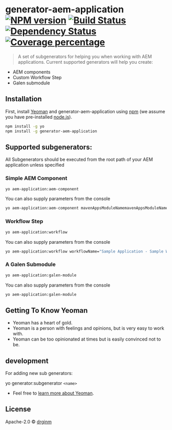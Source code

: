 # generator-aem-application [![NPM version][npm-image]][npm-url] [![Build Status][travis-image]][travis-url] [![Dependency Status][daviddm-image]][daviddm-url] [![Coverage percentage][coveralls-image]][coveralls-url]
> A set of subgenerators for helping you when working with AEM applications.  Current supported generators will help you create:
* AEM components
* Custom Workflow Step
* Galen submodule

## Installation

First, install [Yeoman](http://yeoman.io) and generator-aem-application using [npm](https://www.npmjs.com/) (we assume you have pre-installed [node.js](https://nodejs.org/)).

```bash
npm install -g yo
npm install -g generator-aem-application
```

## Supported subgenerators:

All Subgenerators should be executed from the root path of your AEM application unless specified

### Simple AEM Component
```bash
yo aem-application:aem-component
```

You can also supply parameters from the console
```bash
yo aem-application:aem-component mavenAppsModuleNamemavenAppsModuleName=ui.apps componentParentPath=basic-component/components/content componentNodeName=basic-component componentName="Basic Component" componentGroup="Basic Component" mavenBundleModuleName=core javaRootPackageName=co.dlighthouse.aem.basiccomponent.core javaModelRelativePackageName=models javaModelClassName=BasicModel
```

### Workflow Step
```bash
yo aem-application:workflow
```

You can also supply parameters from the console
```bash
yo aem-application:workflow workflowName="Sample Application - Sample Workflow Process Step" mavenAppsModuleName=ui.apps componentParentPath=workflow-step-dialog/components/workflow componentNodeName=workflow-process  mavenBundleModuleName=core javaRootPackageName=co.dlighthouse.aem.workflowstepdialog.core javaWorkflowRelativePackageName=workflows javaWorkflowClassName=SampleWorkflowProcess
```

### A Galen Submodule
```bash
yo aem-application:galen-module
```

You can also supply parameters from the console
```bash
yo aem-application:galen-module
```

## Getting To Know Yeoman

 * Yeoman has a heart of gold.
 * Yeoman is a person with feelings and opinions, but is very easy to work with.
 * Yeoman can be too opinionated at times but is easily convinced not to be.

## development

For adding new sub generators:

yo generator:subgenerator `<name>`


 * Feel free to [learn more about Yeoman](http://yeoman.io/).

## License

Apache-2.0 © [drginm](dlighthouse)


[npm-image]: https://badge.fury.io/js/generator-aem-application.svg
[npm-url]: https://npmjs.org/package/generator-aem-application
[travis-image]: https://travis-ci.com/drginm/generator-aem-application.svg?branch=master
[travis-url]: https://travis-ci.com/drginm/generator-aem-application
[daviddm-image]: https://david-dm.org/drginm/generator-aem-application.svg?theme=shields.io
[daviddm-url]: https://david-dm.org/drginm/generator-aem-application
[coveralls-image]: https://coveralls.io/repos/drginm/generator-aem-application/badge.svg
[coveralls-url]: https://coveralls.io/r/drginm/generator-aem-application
